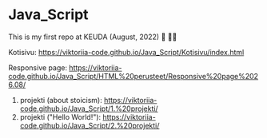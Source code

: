 # Java_Script

This is my first repo at KEUDA (August, 2022) :wave: :woman_technologist:

Kotisivu: https://viktoriia-code.github.io/Java_Script/Kotisivu/index.html

Responsive page: https://viktoriia-code.github.io/Java_Script/HTML%20perusteet/Responsive%20page%2026.08/

1. projekti (about stoicism): https://viktoriia-code.github.io/Java_Script/1.%20projekti/
2. projekti ("Hello World!"): https://viktoriia-code.github.io/Java_Script/2.%20projekti/
